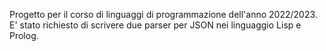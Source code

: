 Progetto per il corso di linguaggi di programmazione dell'anno 2022/2023.
E' stato richiesto di scrivere due parser per JSON nei linguaggio Lisp e Prolog. 
